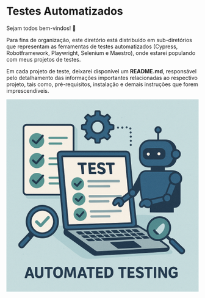 # Testes Automatizados

Sejam todos bem-vindos! 🤗


Para fins de organização, este diretório está distribuído em sub-diretórios que representam as ferramentas de testes automatizados (Cypress, Robotframework, Playwright, Selenium e Maestro), onde estarei populando com meus projetos de testes.

Em cada projeto de teste, deixarei disponível um **README.md**, responsável pelo detalhamento das informações importantes relacionadas ao respectivo projeto, tais como, pré-requisitos, instalação e demais instruções que forem imprescendíveis.

<img src="/.medias/media-automated-testing.png">